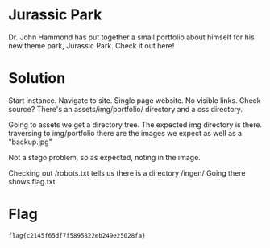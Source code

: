 # Jurassic Park
Dr. John Hammond has put together a small portfolio about himself for his new theme park, Jurassic Park. Check it out here! 

# Solution
Start instance. Navigate to site. Single page website. No visible links. Check source? There's an assets/img/portfolio/ directory and a css directory.

Going to assets we get a directory tree. The expected img directory is there. traversing to img/portfolio there are the images we expect as well as a "backup.jpg" 

Not a stego problem, so as expected, noting in the image. 

Checking out /robots.txt tells us there is a directory /ingen/
Going there shows flag.txt


# Flag
```
flag{c2145f65df7f5895822eb249e25028fa}
```